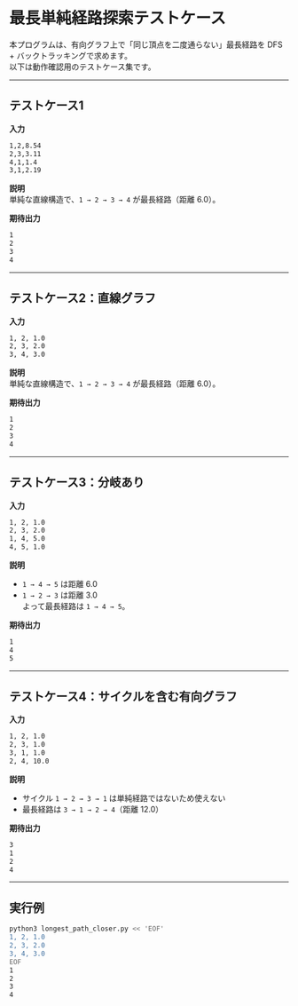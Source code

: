 # 最長単純経路探索テストケース

本プログラムは、有向グラフ上で「同じ頂点を二度通らない」最長経路を DFS + バックトラッキングで求めます。  
以下は動作確認用のテストケース集です。

---
## テストケース1
**入力**
```bash
1,2,8.54
2,3,3.11
4,1,1.4
3,1,2.19
```

**説明**  
単純な直線構造で、`1 → 2 → 3 → 4` が最長経路（距離 6.0）。

**期待出力**
```bash
1
2
3
4
```

---
## テストケース2：直線グラフ
**入力**
```bash
1, 2, 1.0
2, 3, 2.0
3, 4, 3.0
```

**説明**  
単純な直線構造で、`1 → 2 → 3 → 4` が最長経路（距離 6.0）。

**期待出力**
```bash
1
2
3
4
```

---

## テストケース3：分岐あり
**入力**
```bash
1, 2, 1.0
2, 3, 2.0
1, 4, 5.0
4, 5, 1.0
```

**説明**  
- `1 → 4 → 5` は距離 6.0  
- `1 → 2 → 3` は距離 3.0  
よって最長経路は `1 → 4 → 5`。

**期待出力**
```bash
1
4
5
```

---

## テストケース4：サイクルを含む有向グラフ
**入力**
```bash
1, 2, 1.0
2, 3, 1.0
3, 1, 1.0
2, 4, 10.0
```

**説明**  
- サイクル `1 → 2 → 3 → 1` は単純経路ではないため使えない  
- 最長経路は `3 → 1 → 2 → 4`（距離 12.0）

**期待出力**
```bash
3
1
2
4
```


---

## 実行例
```bash
python3 longest_path_closer.py << 'EOF'
1, 2, 1.0
2, 3, 2.0
3, 4, 3.0
EOF
1
2
3
4

